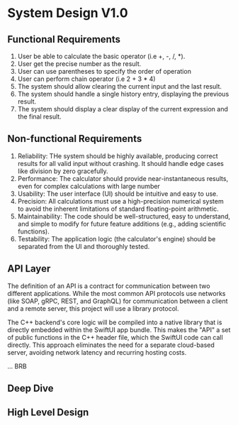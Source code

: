 # System Design V1.0
## Functional Requirements
1. User be able to calculate the basic operator (i.e +, -, /, *).
2. User get the precise number as the result.
3. User can use parentheses to specify the order of operation
4. User can perform chain operator (i.e 2 + 3 * 4)
5. The system should allow clearing the current input and the last result.
6. The system should handle a single history entry, displaying the previous result.
7. The system should display a clear display of the current expression and the final result.

## Non-functional Requirements
1. Reliability: THe system should be highly available, producing correct results for all valid input without crashing. It should handle edge cases like division by zero gracefully.
2. Performance: The calculator should provide near-instantaneous results, even for complex calculations with large number
3. Usability: The user interface (UI) should be intuitive and easy to use.
4. Precision: All calculations must use a high-precision numerical system to avoid the inherent limitations of standard floating-point arithmetic.
5. Maintainability: The code should be well-structured, easy to understand, and simple to modify for future feature additions (e.g., adding scientific functions).
6. Testability: The application logic (the calculator's engine) should be separated from the UI and thoroughly tested.

## API Layer
The definition of an API is a contract for communication between two different applications. While the most common API protocols use networks (like SOAP, gRPC, REST, and GraphQL) for communication between a client and a remote server, this project will use a library protocol.

The C++ backend's core logic will be compiled into a native library that is directly embedded within the SwiftUI app bundle. This makes the "API" a set of public functions in the C++ header file, which the SwiftUI code can call directly. This approach eliminates the need for a separate cloud-based server, avoiding network latency and recurring hosting costs.

... BRB
## Deep Dive

## High Level Design